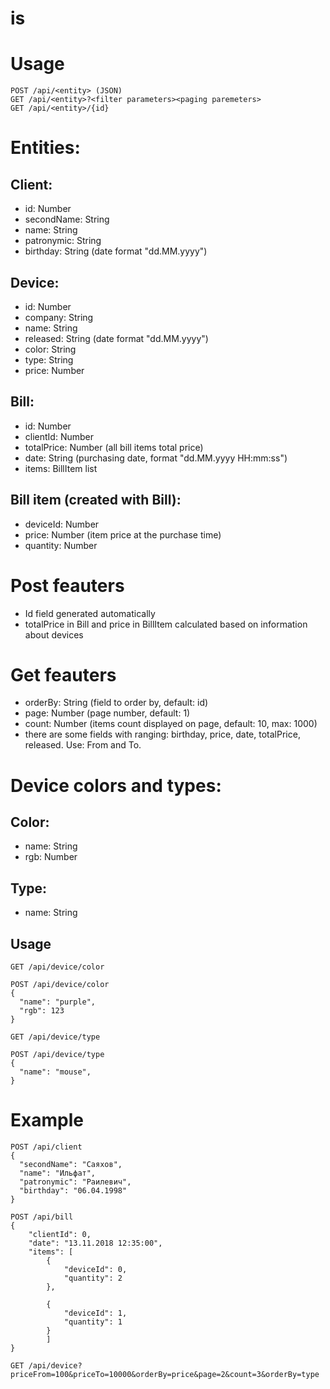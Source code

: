 # is

# Usage
```
POST /api/<entity> (JSON)
GET /api/<entity>?<filter parameters><paging paremeters>
GET /api/<entity>/{id}
```
# Entities:
## Client:
* id: Number
* secondName: String
* name: String
* patronymic: String
* birthday: String (date format "dd.MM.yyyy")
## Device:
* id: Number
* company: String
* name: String
* released: String (date format "dd.MM.yyyy")
* color: String 
* type: String
* price: Number
## Bill:
* id: Number
* clientId: Number
* totalPrice: Number (all bill items total price)
* date: String (purchasing date, format "dd.MM.yyyy HH:mm:ss")
* items: BillItem list
## Bill item (created with Bill):
* deviceId: Number
* price: Number (item price at the purchase time)
* quantity: Number
# Post feauters
* Id field generated automatically
* totalPrice in Bill and price in BillItem calculated based on information about devices
# Get feauters
* orderBy: String (field to order by, default: id)
* page: Number (page number, default: 1)
* count: Number (items count displayed on page, default: 10, max: 1000)
* there are some fields with ranging: birthday, price, date, totalPrice, released. Use:
<field>From and <field>To.
  
# Device colors and types:
## Color:
* name: String
* rgb: Number
## Type:
* name: String
## Usage
```
GET /api/device/color

POST /api/device/color
{
  "name": "purple",
  "rgb": 123
}

GET /api/device/type

POST /api/device/type
{
  "name": "mouse",
}
```
 
# Example
```
POST /api/client 
{ 
  "secondName": "Саяхов",
  "name": "Ильфат",
  "patronymic": "Раилевич",
  "birthday": "06.04.1998"
}

POST /api/bill
{
	"clientId": 0,
	"date": "13.11.2018 12:35:00",
	"items": [
		{
			"deviceId": 0,
			"quantity": 2
		},
		
		{
			"deviceId": 1,
			"quantity": 1
		}
		] 
}

GET /api/device?priceFrom=100&priceTo=10000&orderBy=price&page=2&count=3&orderBy=type
```
